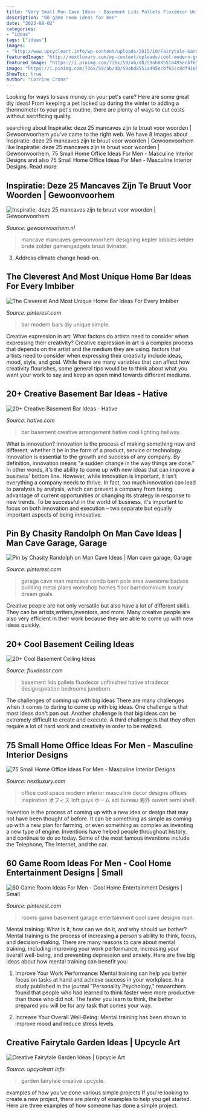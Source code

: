```yaml
---
title: "Very Small Man Cave Ideas : Basement Lids Pallets Fluxdecor Unfinished Hative Xtradecor Designspiration Bedrooms Juneborn"
description: "60 game room ideas for men"
date: "2023-08-02"
categories:
- "ideas"
tags: ["ideas"]
images:
- "http://www.upcycleart.info/wp-content/uploads/2015/10/Fairytale-Garden-Art.jpg"
featuredImage: "http://nextluxury.com/wp-content/uploads/cool-modern-guys-small-home-office-ideas.jpg"
featured_image: "https://i.pinimg.com/736x/59/ab/d8/59abd8551a495ecbf65cc8df41ebf7c0.jpg"
image: "https://i.pinimg.com/736x/59/ab/d8/59abd8551a495ecbf65cc8df41ebf7c0.jpg"
ShowToc: true
author: "Corrine Crona"
---
```



Looking for ways to save money on your pet's care? Here are some great diy ideas! From keeping a pet locked up during the winter to adding a thermometer to your pet's routine, there are plenty of ways to cut costs without sacrificing quality.

	

		
searching about Inspiratie: deze 25 mancaves zijn te bruut voor woorden | Gewoonvoorhem you've came to the right web. We have 8 Images about Inspiratie: deze 25 mancaves zijn te bruut voor woorden | Gewoonvoorhem like Inspiratie: deze 25 mancaves zijn te bruut voor woorden | Gewoonvoorhem, 75 Small Home Office Ideas For Men - Masculine Interior Designs and also 75 Small Home Office Ideas For Men - Masculine Interior Designs. Read more:
		
    
## Inspiratie: Deze 25 Mancaves Zijn Te Bruut Voor Woorden | Gewoonvoorhem

<img loading=lazy src="https://www.gewoonvoorhem.nl/app/uploads/2017/06/gewoonvoorhem-mancave-11-1.jpg" onerror="this.onerror=null;this.src='https://tse4.mm.bing.net/th?id=OIP.8gw5tqlhuLnf2hWrt7lbuwHaEK&amp;pid=15.1';" alt="Inspiratie: deze 25 mancaves zijn te bruut voor woorden | Gewoonvoorhem">

_Source: gewoonvoorhem.nl_

>mancave mancaves gewoonvoorhem designing kepler lobbies kelder brute zolder gamengadgets bruut livinator. 

	

3. Address climate change head-on. 

    
## The Cleverest And Most Unique Home Bar Ideas For Every Imbiber

<img loading=lazy src="https://i.pinimg.com/736x/b7/33/d1/b733d1a19526e0f737650ad996a60611.jpg" onerror="this.onerror=null;this.src='https://tse4.mm.bing.net/th?id=OIP.JzFnAeH1oWDdlD1U9xMQtQHaLG&amp;pid=15.1';" alt="The Cleverest And Most Unique Home Bar Ideas For Every Imbiber">

_Source: pinterest.com_

>bar modern bars diy unique simple. 

	

Creative expression in art: What factors do artists need to consider when expressing their creativity?
Creative expression in art is a complex process that depends on the artist and the medium they are using. factors that artists need to consider when expressing their creativity include ideas, mood, style, and goal. While there are many variables that can affect how creativity flourishes, some general tips would be to think about what you want your work to say and keep an open mind towards different mediums.

    
## 20+ Creative Basement Bar Ideas - Hative

<img loading=lazy src="https://hative.com/wp-content/uploads/2014/05/basement-bar-ideas/13-wall-arrangement.jpg" onerror="this.onerror=null;this.src='https://tse4.mm.bing.net/th?id=OIP.cFNCNa6iVc-TO7xSlDm1QQHaJ3&amp;pid=15.1';" alt="20+ Creative Basement Bar Ideas - Hative">

_Source: hative.com_

>bar basement creative arrangement hative cool lighting hallway. 

	

What is innovation?
Innovation is the process of making something new and different, whether it be in the form of a product, service or technology. Innovation is essential to the growth and success of any company. By definition, innovation means "a sudden change in the way things are done." In other words, it's the ability to come up with new ideas that can improve a business' bottom line.
However, while innovation is important, it isn't everything a company needs to thrive. In fact, too much innovation can lead to paralysis by analysis, which can prevent a company from taking advantage of current opportunities or changing its strategy in response to new trends. To be successful in the world of business, it's important to focus on both innovation and execution – two separate but equally important aspects of being innovative.

    
## Pin By Chasity Randolph On Man Cave Ideas | Man Cave Garage, Garage

<img loading=lazy src="https://i.pinimg.com/736x/59/ab/d8/59abd8551a495ecbf65cc8df41ebf7c0.jpg" onerror="this.onerror=null;this.src='https://tse1.mm.bing.net/th?id=OIP.kg-Ebd4-Xssz1ZgSZt7yzgHaHa&amp;pid=15.1';" alt="Pin by Chasity Randolph on Man Cave Ideas | Man cave garage, Garage">

_Source: pinterest.com_

>garage cave man mancave condo barn pole area awesome badass building metal plans workshop homes floor barndominium luxury dream goals. 

	

Creative people are not only versatile but also have a lot of different skills. They can be artists,writers,inventors, and more. Many creative people are also very efficient in their work because they are able to come up with new ideas quickly.

    
## 20+ Cool Basement Ceiling Ideas

<img loading=lazy src="https://fluxdecor.com/wp-content/uploads/2014/05/basement-ceiling-ideas/8-basement-ceiling-old-pallet-crate-lids.jpg" onerror="this.onerror=null;this.src='https://tse1.mm.bing.net/th?id=OIP._k03zU26J4I17ADyjXtqvwHaJ4&amp;pid=15.1';" alt="20+ Cool Basement Ceiling Ideas">

_Source: fluxdecor.com_

>basement lids pallets fluxdecor unfinished hative xtradecor designspiration bedrooms juneborn. 

	

The challenges of coming up with big ideas
There are many challenges when it comes to daring to come up with big ideas. One challenge is that most ideas don't pan out. Another challenge is that big ideas can be extremely difficult to create and execute. A third challenge is that they often require a lot of hard work and creativity in order to be realized.

    
## 75 Small Home Office Ideas For Men - Masculine Interior Designs

<img loading=lazy src="http://nextluxury.com/wp-content/uploads/cool-modern-guys-small-home-office-ideas.jpg" onerror="this.onerror=null;this.src='https://tse2.mm.bing.net/th?id=OIP.rfHZ2b4p9avS-IXqn1ma5gHaL2&amp;pid=15.1';" alt="75 Small Home Office Ideas For Men - Masculine Interior Designs">

_Source: nextluxury.com_

>office cool space modern interior masculine decor designs offices inspiration オフィス loft guys ホーム adi bureau 海外 ouvert semi shelf. 

	

Invention is the process of coming up with a new idea or design that may not have been thought of before. It can be something as simple as coming up with a new plan for farming, or even something as complex as inventing a new type of engine. Inventions have helped people throughout history, and continue to do so today. Some of the most famous inventions include the Telephone, The Internet, and the car.

    
## 60 Game Room Ideas For Men - Cool Home Entertainment Designs | Small

<img loading=lazy src="https://i.pinimg.com/736x/17/97/e9/1797e984993937a97c229df9a77493a6--man-cave-garage-theatre-rooms.jpg" onerror="this.onerror=null;this.src='https://tse2.mm.bing.net/th?id=OIP.3WvveiJad6qBLJ9mwOLKpgHaEy&amp;pid=15.1';" alt="60 Game Room Ideas For Men - Cool Home Entertainment Designs | Small">

_Source: pinterest.com_

>rooms game basement garage entertainment cool cave designs man. 

	

Mental training: What is it, how can we do it, and why should we bother?
Mental training is the process of increasing a person's ability to think, focus, and decision-making. There are many reasons to care about mental training, including improving your work performance, increasing your overall well-being, and preventing depression and anxiety. Here are five big ideas about how mental training can benefit you:
1. Improve Your Work Performance: Mental training can help you better focus on tasks at hand and achieve success in your workplace. In a study published in the journal "Personality Psychology," researchers found that people who had learned to think faster were more productive than those who did not. The faster you learn to think, the better prepared you will be for any task that comes your way.

2. Increase Your Overall Well-Being: Mental training has been shown to improve mood and reduce stress levels.

    
## Creative Fairytale Garden Ideas | Upcycle Art

<img loading=lazy src="http://www.upcycleart.info/wp-content/uploads/2015/10/Fairytale-Garden-Art.jpg" onerror="this.onerror=null;this.src='https://tse2.mm.bing.net/th?id=OIP.A7C_IcBknfHUcmcq70R1WQHaKG&amp;pid=15.1';" alt="Creative Fairytale Garden Ideas | Upcycle Art">

_Source: upcycleart.info_

>garden fairytale creative upcycle. 

	

examples of how you've done various simple projects
If you're looking to create a new project, there are plenty of examples to help you get started. Here are three examples of how someone has done a simple project.


